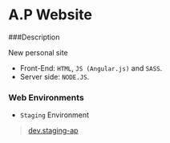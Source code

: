 # A.P Website

###Description

New personal site

- Front-End: `HTML`, `JS (Angular.js)` and `SASS`. 
- Server side: `NODE.JS`.

### Web Environments 

- `Staging` Environment 

> [dev.staging-ap](http://ec2-52-16-54-212.eu-west-1.compute.amazonaws.com/test.html)
